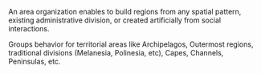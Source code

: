 An area organization enables to build regions from any spatial pattern, existing administrative division, or created artificially from social interactions. 

Groups behavior for territorial areas like Archipelagos, Outermost regions, traditional divisions (Melanesia, Polinesia, etc), Capes, Channels, Peninsulas, etc.